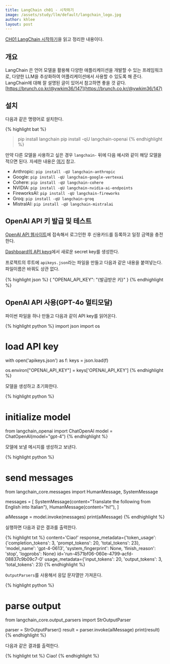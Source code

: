 ```yaml
---
title: LangChain ch01 - 시작하기
image: /assets/study/llm/default/langchain_logo.jpg
author: khlee
layout: post
---
```


[CH01 LangChain 시작하기](https://wikidocs.net/233341)을 읽고 정리한 내용이다.

## 개요

LangChain 은 언어 모델을 활용해 다양한 애플리케이션을 개발할 수 있는 프레임워크로, 다양한 LLM을 추상화하여 어플리케이션에서 사용할 수 있도록 해 준다. LangChain에 대해 잘 설명된 글이 있어서 참고하면 좋을 것 같다. [https://brunch.co.kr/@ywkim36/147](https://brunch.co.kr/@ywkim36/147)

## 설치

다음과 같은 명령어로 설치한다.

{% highlight bat %}
> pip install langchain
> pip install -qU langchain-openai
{% endhighlight %}

만약 다른 모델을 사용하고 싶은 경우 `langchain-` 뒤에 다음 예시와 같이 해당 모델을 적으면 된다. 자세한 내용은 [여기](https://python.langchain.com/v0.2/docs/tutorials/llm_chain/#using-language-models) 참고.

* Anthropic: `pip install -qU langchain-anthropic`
* Google: `pip install -qU langchain-google-vertexai`
* Cohere: `pip install -qU langchain-cohere`
* NVIDIA: `pip install -qU langchain-nvidia-ai-endpoints`
* FireworksAI: `pip install -qU langchain-fireworks`
* Groq: `pip install -qU langchain-groq`
* MistralAI: `pip install -qU langchain-mistralai`

## OpenAI API 키 발급 및 테스트

[OpenAI API 웹사이트](https://platform.openai.com/docs/overview)에 접속해서 로그인한 후 신용카드를 등록하고 일정 금액을 충전한다.

[Dashboard의 API keys](https://platform.openai.com/api-keys)에서 새로운 secret key를 생성한다.

프로젝트의 루트에 `apikeys.json`라는 파일을 만들고 다음과 같은 내용을 붙여넣는다. 파일이름은 바꿔도 상관 없다.

{% highlight json %}
{
    "OPENAI_API_KEY": "{발급받은 키}"
}
{% endhighlight %}

## OpenAI API 사용(GPT-4o 멀티모달)

파이썬 파일을 하나 만들고 다음과 같이 API key를 읽어온다.

{% highlight python %}
import json
import os

# load API key
with open('apikeys.json') as f:
    keys = json.load(f)

os.environ["OPENAI_API_KEY"] = keys['OPENAI_API_KEY']
{% endhighlight %}

모델을 생성하고 초기화한다.

{% highlight python %}
# initialize model
from langchain_openai import ChatOpenAI
model = ChatOpenAI(model="gpt-4")
{% endhighlight %}

모델에 보낼 메시지를 생성하고 보낸다.

{% highlight python %}
# send messages
from langchain_core.messages import HumanMessage, SystemMessage

messages = [
    SystemMessage(content="Translate the following from English into Italian"),
    HumanMessage(content="hi!"),
]

aiMessage = model.invoke(messages)
print(aiMessage)
{% endhighlight %}

실행하면 다음과 같은 결과를 출력한다.

{% highlight txt %}
content='Ciao!' response_metadata={'token_usage': {'completion_tokens': 3, 'prompt_tokens': 20, 'total_tokens': 23}, 'model_name': 'gpt-4-0613', 'system_fingerprint': None, 'finish_reason': 'stop', 'logprobs': None} id='run-4571bf06-060e-4799-acfd-08837c9b09c7-0' usage_metadata={'input_tokens': 20, 'output_tokens': 3, 'total_tokens': 23}
{% endhighlight %}

`OutputParsers`를 사용해서 응답 문자열만 가져온다.

{% highlight python %}
# parse output
from langchain_core.output_parsers import StrOutputParser

parser = StrOutputParser()
result = parser.invoke(aiMessage)
print(result)
{% endhighlight %}

다음과 같은 결과를 출력한다.

{% highlight txt %}
Ciao!
{% endhighlight %}
